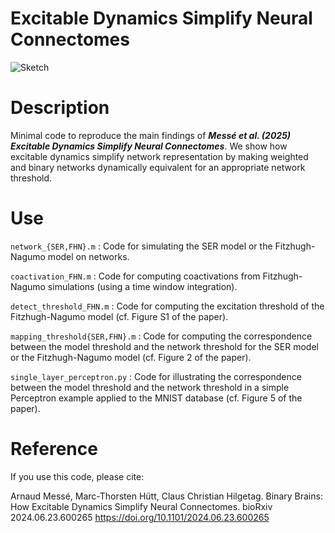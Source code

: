 # Excitable Dynamics Simplify Neural Connectomes

![Sketch](sketch.png)

# Description

Minimal code to reproduce the main findings of ***Messé et al. (2025) Excitable Dynamics Simplify Neural Connectomes***.
We show how excitable dynamics simplify network representation by making weighted and binary networks dynamically equivalent for an appropriate network threshold.

# Use

<code>network_{SER,FHN}.m</code> : Code for simulating the SER model or the Fitzhugh-Nagumo model on networks.

<code>coactivation_FHN.m</code> : Code for computing coactivations from Fitzhugh-Nagumo simulations (using a time window integration).

<code>detect_threshold_FHN.m</code> : Code for computing the excitation threshold of the Fitzhugh-Nagumo model (cf. Figure S1 of the paper).

<code>mapping_threshold{SER,FHN}.m</code> : Code for computing the correspondence between the model threshold and the network threshold for the SER model or the Fitzhugh-Nagumo model (cf. Figure 2 of the paper).

<code>single_layer_perceptron.py</code> : Code for illustrating the correspondence between the model threshold and the network threshold in a simple Perceptron example applied to the MNIST database (cf. Figure 5 of the paper).

# Reference

If you use this code, please cite:

Arnaud Messé, Marc-Thorsten Hütt, Claus Christian Hilgetag.
Binary Brains: How Excitable Dynamics Simplify Neural Connectomes.
bioRxiv 2024.06.23.600265 https://doi.org/10.1101/2024.06.23.600265
